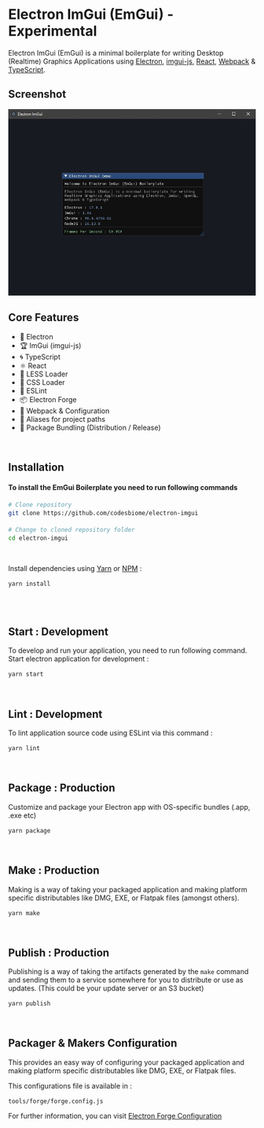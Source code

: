 # Electron ImGui (EmGui) - Experimental

Electron ImGui (EmGui) is a minimal boilerplate for writing Desktop (Realtime) Graphics Applications using [Electron](https://www.electronjs.org/), [imgui-js](https://github.com/flyover/imgui-js), [React](https://reactjs.org/), [Webpack](https://webpack.js.org/) & [TypeScript](https://www.typescriptlang.org/).

## Screenshot

<img src="assets/images/emgui100.jpg" />

<br>

## Core Features

- 🌟 Electron
- 🏆 ImGui (imgui-js)
- 🌀 TypeScript
- ⚛️ React
- 🛶 LESS Loader
- 🎨 CSS Loader
- 🧹 ESLint
- 📦 Electron Forge
- 🔱 Webpack & Configuration
- 🧩 Aliases for project paths
- 🎁 Package Bundling (Distribution / Release)

<br />

## Installation

#### To install the EmGui Boilerplate you need to run following commands

```bash
# Clone repository
git clone https://github.com/codesbiome/electron-imgui

# Change to cloned repository folder
cd electron-imgui
```

<br>

Install dependencies using [Yarn](https://www.npmjs.com/package/yarn) or [NPM](https://www.npmjs.com/) :

```bash
yarn install
```

<br />


<br />

## Start : Development

To develop and run your application, you need to run following command.
<br />
Start electron application for development :

```bash
yarn start
```

<br />

## Lint : Development

To lint application source code using ESLint via this command :

```bash
yarn lint
```

<br />

## Package : Production

Customize and package your Electron app with OS-specific bundles (.app, .exe etc)

```bash
yarn package
```

<br />

## Make : Production

Making is a way of taking your packaged application and making platform specific distributables like DMG, EXE, or Flatpak files (amongst others).

```bash
yarn make
```

<br />

## Publish : Production

Publishing is a way of taking the artifacts generated by the `make` command and sending them to a service somewhere for you to distribute or use as updates. (This could be your update server or an S3 bucket)

```bash
yarn publish
```

<br />

## Packager & Makers Configuration

This provides an easy way of configuring your packaged application and making platform specific distributables like DMG, EXE, or Flatpak files.

This configurations file is available in :

```
tools/forge/forge.config.js
```

For further information, you can visit [Electron Forge Configuration](https://www.electronforge.io/configuration)
